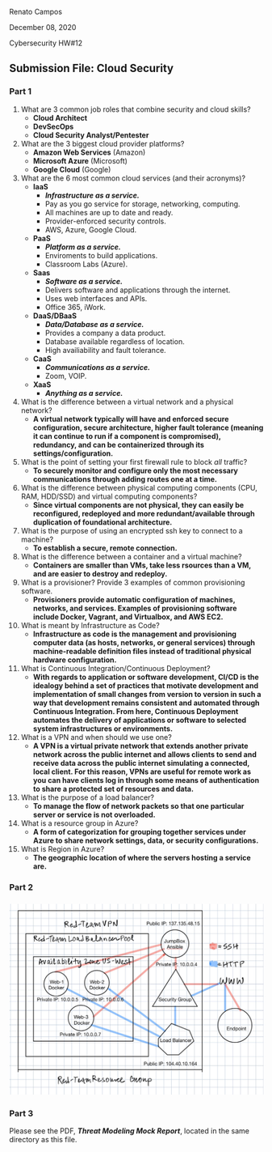 Renato Campos

December 08, 2020

Cybersecurity HW#12

## Submission File: Cloud Security

### Part 1

1. What are 3 common job roles that combine security and cloud skills?
   - **Cloud Architect**
   - **DevSecOps**
   - **Cloud Security Analyst/Pentester**
2. What are the 3 biggest cloud provider platforms?
   - **Amazon Web Services** (Amazon)
   - **Microsoft Azure** (Microsoft)
   - **Google Cloud** (Google)
3. What are the 6 most common cloud services (and their acronyms)?
   - **IaaS**
     - ***Infrastructure as a service.***
     - Pay as you go service for storage, networking, computing.
     - All machines are up to date and ready.
     - Provider-enforced security controls.
     - AWS, Azure, Google Cloud.
   - **PaaS**
     - ***Platform as a service.***
     - Enviroments to build applications.
     - Classroom Labs (Azure).
   - **Saas**
     - ***Software as a service.***
     - Delivers software and applications through the internet.
     - Uses web interfaces and APIs.
     - Office 365, iWork.
   - **DaaS/DBaaS**
     - ***Data/Database as a service.***
     - Provides a company a data product.
     - Database available regardless of location.
     - High availiability and fault tolerance.
   - **CaaS**
     - ***Communications as a service.***
     - Zoom, VOIP.
   - **XaaS**
     - ***Anything as a service.***
4. What is the difference between a virtual network and a physical network?
   - **A virtual network typically will have and enforced secure configuration, secure architecture, higher fault tolerance (meaning it can continue to run if a component is compromised), redundancy, and can be containerized through its settings/configuration.**
5. What is the point of setting your first firewall rule to block _all_ traffic?
   - **To securely monitor and configure only the most necessary communications through adding routes one at a time.**
6. What is the difference between physical computing components (CPU, RAM, HDD/SSD) and virtual computing components? 
   - **Since virtual components are not physical, they can easily be reconfigured, redeployed and more redundant/available through duplication of foundational architecture.**
7. What is the purpose of using an encrypted ssh key to connect to a machine?
   - **To establish a secure, remote connection.**
8. What is the difference between a container and a virtual machine?
   - **Containers are smaller than VMs, take less rsources than a VM, and are easier to destroy and redeploy.**
9. What is a provisioner? Provide 3 examples of common provisioning software.
   - **Provisioners provide automatic configuration of machines, networks, and services. Examples of provisioning software include Docker, Vagrant, and Virtualbox, and AWS EC2.**
10. What is meant by Infrastructure as Code?
    - **Infrastructure as code is the management and provisioning computer data (as hosts, networks, or general services) through machine-readable definition files instead of traditional physical hardware configuration.**
11. What is Continuous Integration/Continuous Deployment?
    - **With regards to application or software development, CI/CD is the idealogy behind a set of practices that motivate development and implementation of small changes from version to version in such a way that development remains consistent and automated through Continuous Integration. From here, Continuous Deployment automates the delivery of applications or software to selected system infrastructures or environments.**
12. What is a VPN and when should we use one?
    - **A VPN is a virtual private network that extends another private network across the public internet and allows clients to send and receive data across the public internet simulating a connected, local client. For this reason, VPNs are useful for remote work as you can have clients log in through some means of authentication to share a protected set of resources and data.**
13. What is the purpose of a load balancer?
    - **To manage the flow of network packets so that one particular server or service is not overloaded.**
14. What is a resource group in Azure?
    - **A form of categorization for grouping together services under Azure to share network settings, data, or security configurations.**
15. What is Region in Azure?
    - **The geographic location of where the servers hosting a service are.**

### Part 2
### ![diagram](diagram.jpeg)

### Part 3

Please see the PDF, ***Threat Modeling Mock Report***, located in the same directory as this file.

